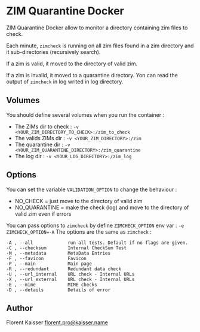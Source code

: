ZIM Quarantine Docker
=====================

ZIM Quarantine Docker allow to monitor a directory containing zim files to check.

Each minute, `zimcheck` is running on all zim files found in a zim directory and 
it sub-directories (recursively search).

If a zim is valid, it moved to the directory of valid zim.

If a zim is invalid, it moved to a quarantine directory. Yon can read the output 
of `zimcheck` in log writed in log directory.

Volumes
-------

You should define several volumes when you run the container :

- The ZIMs dir to check : `-v <YOUR_ZIM_DIRECTORY_TO_CHECK>:/zim_to_check`
- The valids ZIMs dir : `-v <YOUR_ZIM_DIRECTORY>:/zim`
- The quarantine dir : `-v <YOUR_ZIM_QUARANTINE_DIRECTORY>:/zim_quarantine`
- The log dir : `-v <YOUR_LOG_DIRECTORY>:/zim_log`

Options
-------
You can set the variable `VALIDATION_OPTION` to change the behaviour :

- NO_CHECK = just move to the directory of valid zim
- NO_QUARANTINE = make the check (log) and move to the directory of valid zim  even if errors

You can pass options to `zimcheck` by define `ZIMCHECK_OPTION` env var : `-e ZIMCHECK_OPTION=-A` The options are the same as `zimcheck` :

```
-A , --all             run all tests. Default if no flags are given.
-C , --checksum        Internal CheckSum Test
-M , --metadata        MetaData Entries
-F , --favicon         Favicon
-P , --main            Main page
-R , --redundant       Redundant data check
-U , --url_internal    URL check - Internal URLs
-X , --url_external    URL check - Internal URLs
-E , --mime            MIME checks
-D , --details         Details of error
```


Author
------

Florent Kaisser <florent.pro@kaisser.name>
